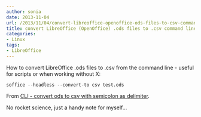 ```yaml
---
author: sonia
date: 2013-11-04
url: /2013/11/04/convert-libreoffice-openoffice-ods-files-to-csv-command-line/
title: convert LibreOffice (OpenOffice) .ods files to .csv command line
categories:
- Linux
tags:
- LibreOffice
---
```


How to convert LibreOffice .ods files to .csv from the command line - useful for scripts or when working without X:

<!--more-->

`soffice --headless --convert-to csv test.ods`

From [CLI - convert ods to csv with semicolon as delimiter](http://ask.libreoffice.org/en/question/21916/cli-convert-ods-to-csv-with-semicolon-as-delimiter/).

No rocket science, just a handy note for myself...
